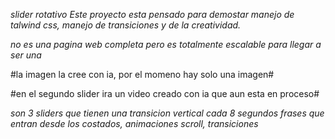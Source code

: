 *slider rotativo*
*Este proyecto esta pensado para demostar manejo de talwind css, manejo de transiciones y de la creatividad.*

*no es una pagina web completa pero es totalmente escalable para llegar a ser una*

#la imagen la cree con ia, por el momeno hay solo una imagen#

#en el segundo slider ira un video creado con ia que aun esta en proceso#

*son 3 sliders que tienen una transicion vertical cada 8 segundos*
*frases que entran desde los costados, animaciones scroll, transiciones*
